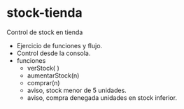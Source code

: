 # stock-tienda
Control de stock en tienda

- Ejercicio de funciones y flujo.
- Control desde la consola.
- funciones
    - verStock( )
    - aumentarStock(n)
    - comprar(n)
    - aviso, stock menor de 5 unidades.
    - aviso, compra denegada unidades en stock inferior.